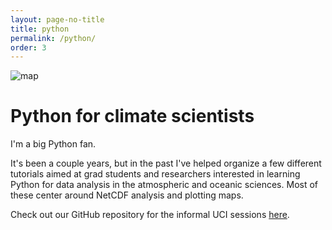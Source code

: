 ```yaml
---
layout: page-no-title
title: python
permalink: /python/
order: 3
---
```


<!--
<img align="left" src="https://bairdlangenbrunner.github.io/homolosine_map.svg" alt="map" width="75%">
{:right: style="text-align: right"} {:right}
![homolosine map](https://bairdlangenbrunner.github.io/homolosine_map.svg )
-->

<img class="page-header-img" align="left" src="https://bairdlangenbrunner.github.io/homolosine_map.svg" alt="map">
<br clear="left">

<!--_see the [python code](./homolosine_map.ipynb) used to create this map_-->


# Python for climate scientists

I'm a big Python fan.

It's been a couple years, but in the past I've helped organize a few different tutorials aimed at grad students and researchers interested in learning Python for data analysis in the atmospheric and oceanic sciences.  Most of these center around NetCDF analysis and plotting maps.

Check out our GitHub repository for the informal UCI sessions [here][github-ess-python].

<!--I'm also getting a separate [Python for climate scientists][github-python-for-climate-scientists] project going on GitHub.  Check in periodically for udpates.-->

[github-ess-python]: https://github.com/raspstephan/ESS-Python-Tutorial
[github-python-for-climate-scientists]: https://bairdlangenbrunner.github.io/python-for-climate-scientists/
